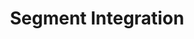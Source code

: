 ---
title: Segment Integration
integrationName: Segment
logo: segment-integration.png
slug: segment
categories: 
 - tag-manager
 - featured
highlights: |
    Segment is central analytics API and customer data hub. Segment customers can use analytics.js instead of directly using the Squatch.js javascript library
keyFeatures:
 - Implement SaaSquatch using Segment's javascript library
 - Works with API and Payment Provider programs
 - Identify, attribute, and convert referrals
 - Display the referral widget in Popup or Embedded mode
moreInfo:
 - "[Segment Quickstart Guide](/developer/segment/quickstart)"
 - "[Segment Tech Reference](/developer/segment)"
category: landingPage
template: intergrationLander.html
---